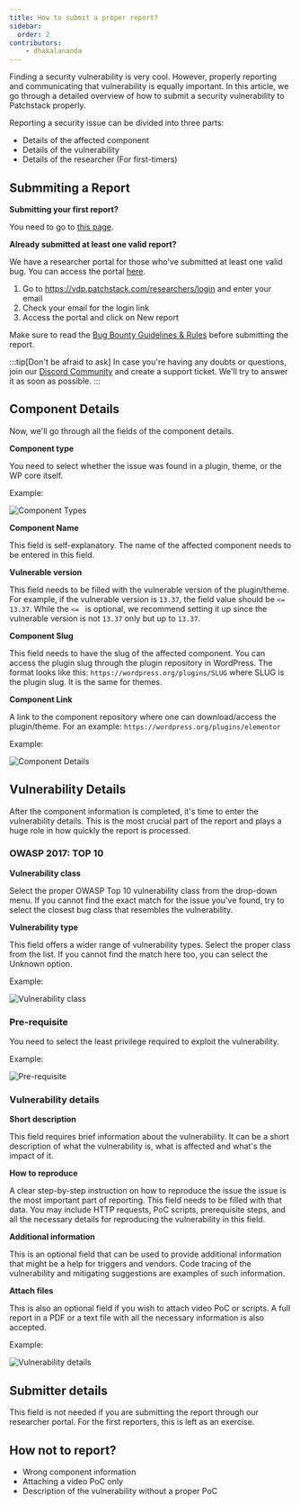 ```yaml
---
title: How to submit a proper report?
sidebar:
  order: 2
contributors:
    - dhakalananda
---
```

Finding a security vulnerability is very cool. However, properly reporting and communicating that vulnerability is equally important. In this article, we go through a detailed overview of how to submit a security vulnerability to Patchstack properly.

Reporting a security issue can be divided into three parts:

- Details of the affected component
- Details of the vulnerability
- Details of the researcher (For first-timers)

## Submmiting a Report

**Submitting your first report?**
 
You need to go to [this page](https://patchstack.com/database/report).

**Already submitted at least one valid report?**

We have a researcher portal for those who've submitted at least one valid bug. You can access the portal [here](https://vdp.patchstack.com/researchers/login).

1. Go to https://vdp.patchstack.com/researchers/login and enter your email
2. Check your email for the login link
3. Access the portal and click on New report

 Make sure to read the [Bug Bounty Guidelines & Rules](https://patchstack.com/articles/bug-bounty-guidelines-rules/) before submitting the report.

:::tip[Don't be afraid to ask]
In case you're having any doubts or questions, join our [Discord Community](https://discord.com/invite/patchstack-alliance-1024691600619745334) and create a support ticket. We'll try to answer it as soon as possible.
:::

## Component Details

Now, we'll go through all the fields of the component details.

**Component type**

You need to select whether the issue was found in a plugin, theme, or the WP core itself.

Example:

![Component Types](@images/submitting-report/component-type.png)

**Component Name**

This field is self-explanatory. The name of the affected component needs to be entered in this field.

**Vulnerable version**

This field needs to be filled with the vulnerable version of the plugin/theme. For example, if the vulnerable version is `13.37`, the field value should be `<= 13.37`. While the `<= ` is optional, we recommend setting it up since the vulnerable version is not `13.37` only but up to `13.37`.

**Component Slug**

This field needs to have the slug of the affected component. You can access the plugin slug through the plugin repository in WordPress. The format looks like this: `https://wordpress.org/plugins/SLUG` where SLUG is the plugin slug. It is the same for themes.

**Component Link**

A link to the component repository where one can download/access the plugin/theme. For an example: `https://wordpress.org/plugins/elementor`

Example:

![Component Details](@images/submitting-report/component-details.png)


## Vulnerability Details

After the component information is completed, it's time to enter the vulnerability details. This is the most crucial part of the report and plays a huge role in how quickly the report is processed.

### OWASP 2017: TOP 10

**Vulnerability class**

Select the proper OWASP Top 10 vulnerability class from the drop-down menu. If you cannot find the exact match for the issue you've found, try to select the closest bug class that resembles the vulnerability.

**Vulnerability type**

This field offers a wider range of vulnerability types. Select the proper class from the list. If you cannot find the match here too, you can select the Unknown option.

Example:

![Vulnerability class](@images/submitting-report/vuln-class.png)


### Pre-requisite

You need to select the least privilege required to exploit the vulnerability.

Example:

![Pre-requisite](@images/submitting-report/prerequisite.png)

### Vulnerability details

**Short description**

This field requires brief information about the vulnerability. It can be a short description of what the vulnerability is, what is affected and what's the impact of it.

**How to reproduce**

A clear step-by-step instruction on how to reproduce the issue the issue is the most important part of reporting. This field needs to be filled with that data. You may include HTTP requests, PoC scripts, prerequisite steps, and all the necessary details for reproducing the vulnerability in this field.

**Additional information**

This is an optional field that can be used to provide additional information that might be a help for triggers and vendors. Code tracing of the vulnerability and mitigating suggestions are examples of such information.

**Attach files**

This is also an optional field if you wish to attach video PoC or scripts. A full report in a PDF or a text file with all the necessary information is also accepted.

Example:

![Vulnerability details](@images/submitting-report/vuln-information.png)


## Submitter details

This field is not needed if you are submitting the report through our researcher portal. For the first reporters, this is left as an exercise.

## How not to report?

- Wrong component information
- Attaching a video PoC only
- Description of the vulnerability without a proper PoC
